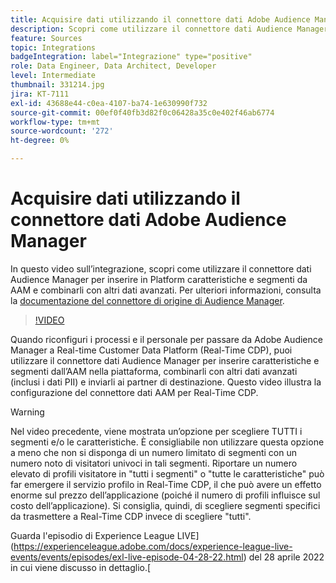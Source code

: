 ```yaml
---
title: Acquisire dati utilizzando il connettore dati Adobe Audience Manager
description: Scopri come utilizzare il connettore dati Audience Manager per inserire in Platform caratteristiche e segmenti da AAM e combinarli con altri dati avanzati.
feature: Sources
topic: Integrations
badgeIntegration: label="Integrazione" type="positive"
role: Data Engineer, Data Architect, Developer
level: Intermediate
thumbnail: 331214.jpg
jira: KT-7111
exl-id: 43688e44-c0ea-4107-ba74-1e630990f732
source-git-commit: 00ef0f40fb3d82f0c06428a35c0e402f46ab6774
workflow-type: tm+mt
source-wordcount: '272'
ht-degree: 0%

---
```


# Acquisire dati utilizzando il connettore dati Adobe Audience Manager

In questo video sull’integrazione, scopri come utilizzare il connettore dati Audience Manager per inserire in Platform caratteristiche e segmenti da AAM e combinarli con altri dati avanzati. Per ulteriori informazioni, consulta la [documentazione del connettore di origine di Audience Manager](https://experienceleague.adobe.com/docs/experience-platform/sources/connectors/adobe-applications/audience-manager.html).

>[!VIDEO](https://video.tv.adobe.com/v/331214/?learn=on)

Quando riconfiguri i processi e il personale per passare da Adobe Audience Manager a Real-time Customer Data Platform (Real-Time CDP), puoi utilizzare il connettore dati Audience Manager per inserire caratteristiche e segmenti dall’AAM nella piattaforma, combinarli con altri dati avanzati (inclusi i dati PII) e inviarli ai partner di destinazione. Questo video illustra la configurazione del connettore dati AAM per Real-Time CDP.

>[!WARNING]
>
>Nel video precedente, viene mostrata un’opzione per scegliere TUTTI i segmenti e/o le caratteristiche. È consigliabile non utilizzare questa opzione a meno che non si disponga di un numero limitato di segmenti con un numero noto di visitatori univoci in tali segmenti. Riportare un numero elevato di profili visitatore in &quot;tutti i segmenti&quot; o &quot;tutte le caratteristiche&quot; può far emergere il servizio profilo in Real-Time CDP, il che può avere un effetto enorme sul prezzo dell’applicazione (poiché il numero di profili influisce sul costo dell’applicazione). Si consiglia, quindi, di scegliere segmenti specifici da trasmettere a Real-Time CDP invece di scegliere &quot;tutti&quot;.
>
>Guarda l&#39;episodio di Experience League LIVE](https://experienceleague.adobe.com/docs/experience-league-live-events/events/episodes/exl-live-episode-04-28-22.html) del 28 aprile 2022 in cui viene discusso in dettaglio.[
